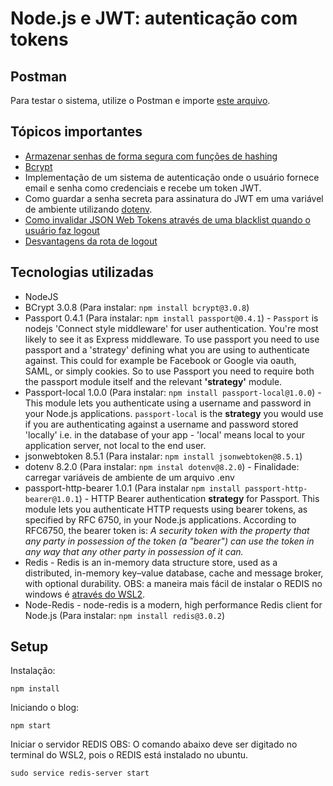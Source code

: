 

# Node.js e JWT: autenticação com tokens

## Postman

Para testar o sistema, utilize o Postman e importe [este arquivo](nodejs%20%2B%20JWT%20(semana%2026).postman_collection.json).

## Tópicos importantes
* [Armazenar senhas de forma segura com funções de hashing](./notas-de-aula/aula%201.04%20-%20Fun%C3%A7%C3%B5es%20de%20Hashing.md)
* [Bcrypt](./notas-de-aula/aula%201.07%20-%20Funcionamento%20do%20bcrypt.pdf)
* Implementação de um sistema de autenticação onde o usuário fornece email e senha como credenciais e recebe um token JWT.
* Como guardar a senha secreta para assinatura do JWT em uma variável de ambiente utilizando [dotenv](https://www.npmjs.com/package/dotenv).
* [Como invalidar JSON Web Tokens através de uma blacklist quando o usuário faz logout](./notas-de-aula/aula%204.06%20-%20blacklist.md)
* [Desvantagens da rota de logout](./notas-de-aula/Desvantagens%20da%20rota%20de%20logout.md)


## Tecnologias utilizadas
* NodeJS
* BCrypt 3.0.8 (Para instalar: `npm install bcrypt@3.0.8`)
* Passport 0.4.1 (Para instalar: `npm install passport@0.4.1`) - `Passport` is nodejs 'Connect style middleware' for user authentication. You're most likely to see it as Express middleware. To use passport you need to use passport and a 'strategy' defining what you are using to authenticate against. This could for example be Facebook or Google via oauth, SAML, or simply cookies. So to use Passport you need to require both the passport module itself and the relevant **'strategy'** module.
* Passport-local 1.0.0 (Para instalar: `npm install passport-local@1.0.0`) - This module lets you authenticate using a username and password in your Node.js applications. `passport-local` is the **strategy** you would use if you are authenticating against a username and password stored 'locally' i.e. in the database of your app - 'local' means local to your application server, not local to the end user.
* jsonwebtoken 8.5.1 (Para instalar: `npm install jsonwebtoken@8.5.1`)
* dotenv 8.2.0 (Para instalar: `npm instal dotenv@8.2.0`) - Finalidade: carregar variáveis de ambiente de um arquivo .env
* passport-http-bearer 1.0.1 (Para instalar `npm install passport-http-bearer@1.0.1`) - HTTP Bearer authentication **strategy** for Passport. This module lets you authenticate HTTP requests using bearer tokens, as specified by RFC 6750, in your Node.js applications. According to RFC6750, the bearer token is:
*A security token with the property that any party in possession of the token (a "bearer") can use the token in any way that any other party in possession of it can.*
* Redis - Redis is an in-memory data structure store, used as a distributed, in-memory key–value database, cache and message broker, with optional durability. OBS: a maneira mais fácil de instalar o REDIS no windows é [através do WSL2](https://redis.io/docs/getting-started/installation/install-redis-on-windows/).
* Node-Redis - node-redis is a modern, high performance Redis client for Node.js (Para instalar: `npm install redis@3.0.2`)



## Setup

Instalação: 

```
npm install
```

Iniciando o blog:

```
npm start
```

Iniciar o servidor REDIS
OBS: O comando abaixo deve ser digitado no terminal do WSL2, pois o REDIS está instalado no ubuntu.
```
sudo service redis-server start
```